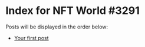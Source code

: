 # Index for NFT World #3291
Posts will be displayed in the order below:

- [Your first post](./001-first.md)


